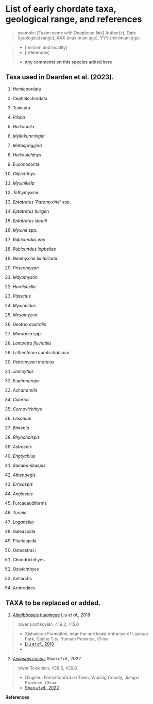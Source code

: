 # **List of early chordate taxa, geological range, and references**
> example:
[Taxon name with Deepbone link] Author(s), Date
> [geological range], XXX (maximum age), YYY (minimum age)

> - [horizon and locality]
> - [references]

> - **any comments on this species added here**

## Taxa used in Dearden et al. (2023).
1. Hemichordata

2. Cephalochordata

3. Tunicata

4. *Pikaia*

5. *Haikouella*

6. *Myllokunmingia*

7. *Metaspriggina*

8. *Haikouichthys*

9. Euconodonta

10. *Gilpichthys*

11. *Myxinikela*

12. *Tethymyxine*

13. *Eptatretus 'Paramyxine'* spp.

14. *Eptatretus burgeri*

15. *Eptatretus stoutii*

16. *Myxine* spp.

17. *Rubicundus eos*

18. *Rubicundus lopheliae*

19. *Neomyxine biniplicata*

20. *Priscomyzon*

21. *Mayomyzon*

22. *Hardistiella*

23. *Pipiscius*

24. *Myxineidus*

25. *Mesomyzon*

26. *Geotria australis*

27. *Mordacia* spp.

28. *Lampetra fluviatilis*

29. *Lethenteron camtschaticum*

30. *Petromyzon marinus*

31. *Jamoytius*

32. *Euphanerops*

33. *Achanarella*

34. *Ciderius*

35. *Cornovichthys*

36. *Lasanius*

37. *Birkenia*

38. *Rhyncholepis*

39. *Astraspis*

40. *Eriptychius*

41. *Sacabambaspis*

42. *Athenaegis*

43. *Errivaspis*

44. *Anglaspis*

45. Furcacaudiforms

46. *Turinia*

47. *Loganellia*

48. Galeaspida

49. Pituriaspida

50. Osteostraci

51. Chondrichthyes

52. Osteichthyes

53. Antiarchs

54. Arthrodires

## TAXA to be replaced or added.


1. [*Altigibbaspis huiqingae*](https://deepbone.org/public/#/explor?s_id=73601functionId=Deepbone_header_searchResultOpen)  Liu *et al*., 2018
> lower Lochkovian, 419.2, 415.0

> - Xishancun Formation; near the northeast entrance of Liaokuo Park, Qujing City, Yunnan Province, China
> - [Liu *et al*., 2018](https://www.vertpala.ac.cn/EN/Y2018/V56/I1/1)
> - 

2. [*Anjiaspis ericius*](https://deepbone.cn/public/#/explor?s_id=172117&functionId=Deepbone_header_searchResultOpen) Shan *et al*., 2022
> lower Telychian, 438.5, 436.8 

> - Qingshui Formationï¼›Lixi Town, Wuning County, Jiangxi Province, China
> - [Shan *et al*., 2022](https://www.sciencedirect.com/science/article/abs/pii/S1367912022001109)
    

**References**

